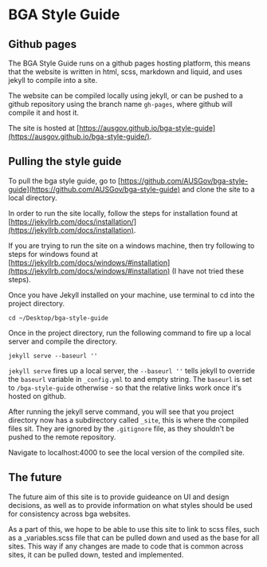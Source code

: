 # BGA Style Guide

## Github pages

The BGA Style Guide runs on a github pages hosting platform, this means 
that the website is written in html, scss, markdown and liquid, and uses
jekyll to compile into a site.

The website can be compiled locally using jekyll, or can be pushed to a 
github repository using the branch name `gh-pages`, where github will compile
it and host it.

The site is hosted at [https://ausgov.github.io/bga-style-guide](https://ausgov.github.io/bga-style-guide/).

## Pulling the style guide

To pull the bga style guide, go to [https://github.com/AUSGov/bga-style-guide](https://github.com/AUSGov/bga-style-guide)
and clone the site to a local directory.

In order to run the site locally, follow the steps for installation found at
[https://jekyllrb.com/docs/installation/](https://jekyllrb.com/docs/installation).

If you are trying to run the site on a windows machine, then try following to steps
for windows found at [https://jekyllrb.com/docs/windows/#installation](https://jekyllrb.com/docs/windows/#installation)
(I have not tried these steps).

Once you have Jekyll installed on your machine, use terminal to cd into the project
directory.

```cd ~/Desktop/bga-style-guide```

Once in the project directory, run the following command to fire up a local
server and compile the directory.

```jekyll serve --baseurl ''```

`jekyll serve` fires up a local server, the `--baseurl ''` tells jekyll to
override the `baseurl` variable in `_config.yml` to and empty string. The
`baseurl` is set to `/bga-style-guide` otherwise - so that the relative links
work once it's hosted on github.

After running the jekyll serve command, you will see that you project directory
now has a subdirectory called `_site`, this is where the compiled files sit. They 
are ignored by the `.gitignore` file, as they shouldn't be pushed to the remote
repository.

Navigate to localhost:4000 to see the local version of the compiled site.

## The future

The future aim of this site is to provide guideance on UI and design decisions, as well
as to provide information on what styles should be used for consistency across 
bga websites.

As a part of this, we hope to be able to use this site to link to scss files, such as a
_variables.scss file that can be pulled down and used as the base for all sites. This
way if any changes are made to code that is common across sites, it can be pulled down,
tested and implemented.
